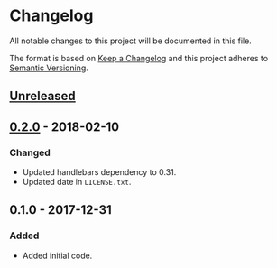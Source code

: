 # Changelog
All notable changes to this project will be documented in this file.

The format is based on [Keep a Changelog](http://keepachangelog.com/en/1.0.0/)
and this project adheres to [Semantic Versioning](http://semver.org/spec/v2.0.0.html).

## [Unreleased]

## [0.2.0] - 2018-02-10
### Changed
- Updated handlebars dependency to 0.31.
- Updated date in `LICENSE.txt`.

## 0.1.0 - 2017-12-31
### Added
- Added initial code.

[Unreleased]: https://github.com/nickjer/handlebars_switch/compare/v0.2.0...HEAD
[0.2.0]: https://github.com/nickjer/handlebars_switch/compare/v0.1.0...v0.2.0
